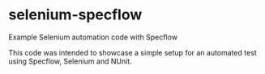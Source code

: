 selenium-specflow
=================

Example Selenium automation code with Specflow

This code was intended to showcase a simple setup for an automated test using Specflow, Selenium and NUnit.

